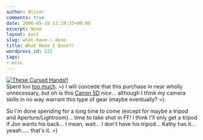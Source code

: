 ```yaml
---
author: Oliver
comments: true
date: 2006-05-18 13:19:33+00:00
excerpt: None
layout: post
slug: what-have-i-done
title: What Have I Done?!
wordpress_id: 222
tags:
- misc
---
```


<a href="http://www.flickr.com/photos/owiber/148535899/" title="These Cursed Hands!!"><img src="http://static.flickr.com/52/148535899_604edd72cf.jpg" alt="These Cursed Hands!!" /></a>
<br />Spent too <a href="http://www.flickr.com/photos/owiber/sets/72057594138098816/">too much</a>. =)  I will concede that this purchase in near wholly unnecessary, but oh is this <a href="http://www.usa.canon.com/consumer/controller?act=ModelDetailAct&amp;fcategoryid=139&amp;modelid=11933">Canon 5D</a> <i>nice</i>... although I think my camera skills in no way warrant this type of gear (maybe eventually? =).

So I'm done spending for a long time to come (except for maybe a tripod and Aperture/Lightroom)... time to take shot in FF!  I think I'll only get a tripod if Jon wants his back... I mean, wait... I don't have his tripod... Kathy has it... yeaah..... that's it. =)